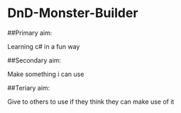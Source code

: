 # DnD-Monster-Builder

##Primary aim: 

Learning c# in a fun way

##Secondary aim: 

Make something i can use 

##Teriary aim: 

Give to others to use if they think they can make use of it
